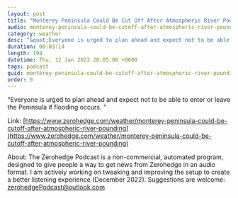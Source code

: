 ```yaml
---
layout: post
title: "Monterey Peninsula Could Be Cut Off After Atmospheric River Pounding"
audio: monterey-peninsula-could-be-cutoff-after-atmospheric-river-pounding-0
category: weather
desc: "&quot;Everyone is urged to plan ahead and expect not to be able to enter or leave the Peninsula if flooding occurs. &quot; "
duration: 00:03:14
length: 194
datetime: Thu, 12 Jan 2023 20:05:00 +0000
tags: podcast
guid: monterey-peninsula-could-be-cutoff-after-atmospheric-river-pounding-0
order: 0
---
```

&quot;Everyone is urged to plan ahead and expect not to be able to enter or leave the Peninsula if flooding occurs. &quot; 

Link: [https://www.zerohedge.com/weather/monterey-peninsula-could-be-cutoff-after-atmospheric-river-pounding](https://www.zerohedge.com/weather/monterey-peninsula-could-be-cutoff-after-atmospheric-river-pounding)

About: The Zerohedge Podcast is a non-commercial, automated program, designed to give people a way to get news from Zerohedge in an audio format.  I am actively working on tweaking and improving the setup to create a better listening experience (December 2022).  Suggestions are welcome: [zerohedgePodcast@outlook.com](mailto:zerohedgePodcast@outlook.com)